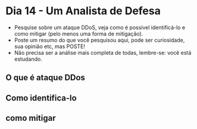 # Dia 14 - Um Analista de Defesa

- Pesquise sobre um ataque DDoS, veja como é possível identificá-lo e como mitigar (pelo menos uma forma de mitigação). 
- Poste um resumo do que você pesquisou aqui, pode ser curiosidade, sua opinião etc, mas POSTE! 
- Não precisa ser a análise mais completa de todas, lembre-se: você está estudando.

## O que é ataque DDos

## Como identifica-lo

## como mitigar